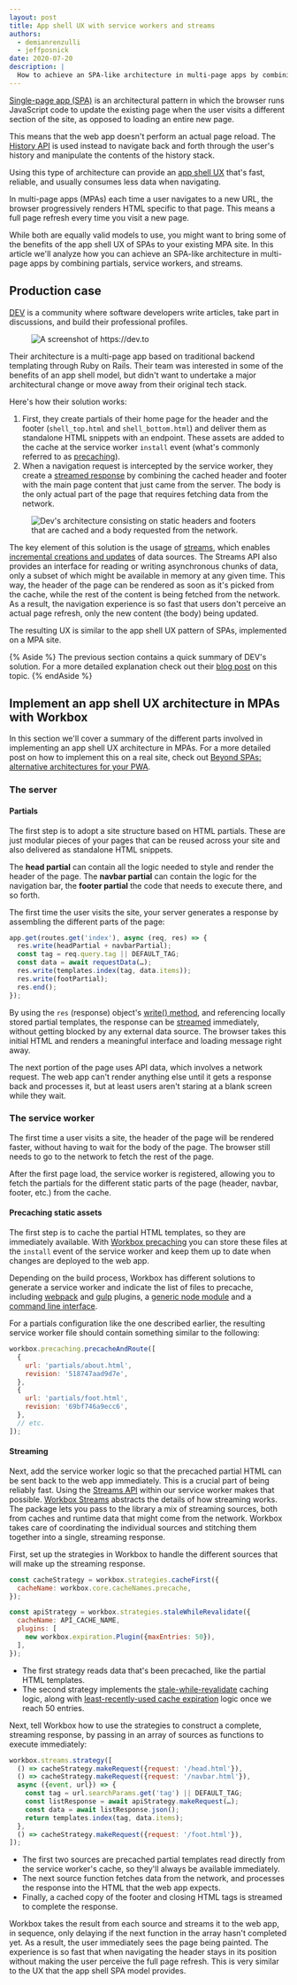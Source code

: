 ```yaml
---
layout: post
title: App shell UX with service workers and streams
authors:
  - demianrenzulli
  - jeffposnick
date: 2020-07-20
description: |
  How to achieve an SPA-like architecture in multi-page apps by combining partials, service workers, and streams.
---
```


[Single-page app (SPA)](https://en.wikipedia.org/wiki/Single-page_application) is an architectural pattern in which the browser runs JavaScript code to update the existing page when the user visits a different section of the site, as opposed to loading an entire new page.

This means that the web app doesn't perform an actual page reload. The [History API](https://developer.mozilla.org/en-US/docs/Web/API/History_API) is used instead to navigate back and forth through the user's history and manipulate the contents of the history stack.

Using this type of architecture can provide an [app shell UX](https://developers.google.com/web/fundamentals/architecture/app-shell) that's fast, reliable, and usually consumes less data when navigating.

In multi-page apps (MPAs) each time a user navigates to a new URL, the browser progressively renders HTML specific to that page. This means a full page refresh every time you visit a new page.

While both are equally valid models to use, you might want to bring some of the benefits of the app shell UX of SPAs to your existing MPA site.
In this article we'll analyze how you can achieve an SPA-like architecture in multi-page apps by combining partials, service workers, and streams.

## Production case

[DEV](https://dev.to/) is a community where software developers write articles, take part in discussions, and build their professional profiles.

<figure class="w-figure">
  <img class="w-screenshot w-screenshot--filled" 
       src="homepage.jpg" 
       alt="A screenshot of https://dev.to">
</figure>

Their architecture is a multi-page app based on traditional backend templating through Ruby on Rails. Their team was interested in some of the benefits of an app shell model, but didn't want to undertake a major architectural change or move away from their original tech stack. 

Here's how their solution works:

1. First, they create partials of their home page for the header and the footer (`shell_top.html` and `shell_bottom.html`) and deliver them as standalone HTML snippets with an endpoint. These assets are added to the cache at the service worker `install` event (what's commonly referred to as [precaching](https://web.dev/precache-with-workbox/)).
1. When a navigation request is intercepted by the service worker, they create a [streamed response](https://developer.mozilla.org/en-US/docs/Web/API/ReadableStream) by combining the cached header and footer with the main page content that just came from the server. The body is the only actual part of the page that requires fetching data from the network.

<figure class="w-figure">
  <img src="dev-architecture.png" 
       alt="Dev's architecture consisting on static headers and footers that are cached and a body requested from the network.">
</figure>

The key element of this solution is the usage of [streams](https://developers.google.com/web/updates/2016/06/sw-readablestreams), which enables [incremental creations and updates](https://streams.spec.whatwg.org/#intro) of data sources. The Streams API also provides an interface for reading or writing asynchronous chunks of data, only a subset of which might be available in memory at any given time.
This way, the header of the page can be rendered as soon as it's picked from the cache, while the rest of the content is being fetched from the network. As a result, the navigation experience is so fast that users don't perceive an actual page refresh, only the new content (the body) being updated.

The resulting UX is similar to the app shell UX pattern of SPAs, implemented on a MPA site.

{% Aside %} 
The previous section contains a quick summary of DEV's solution. For a more detailed explanation check out their [blog post](https://dev.to/devteam/instant-webpages-and-terabytes-of-data-savings-through-the-magic-of-service-workers-1mkc) on this topic.
{% endAside %}

## Implement an app shell UX architecture in MPAs with Workbox

In this section we'll cover a summary of the different parts involved in implementing an app shell UX architecture in MPAs. 
For a more detailed post on how to implement this on a real site, check out [Beyond SPAs: alternative architectures for your PWA](https://developers.google.com/web/updates/2018/05/beyond-spa).

### The server

#### Partials

The first step is to adopt a site structure based on HTML partials. These are just modular pieces of your pages that can be reused across your site and also delivered as standalone HTML snippets.

The **head partial** can contain all the logic needed to style and render the header of the page. The **navbar partial** can contain the logic for the navigation bar, the **footer partial** the code that needs to execute there, and so forth.

The first time the user visits the site, your server generates a response by assembling the different parts of the page:

```javascript
app.get(routes.get('index'), async (req, res) => {
  res.write(headPartial + navbarPartial);
  const tag = req.query.tag || DEFAULT_TAG;
  const data = await requestData(…);
  res.write(templates.index(tag, data.items));
  res.write(footPartial);
  res.end();
});
```

By using the `res` (response) object's [write() method](https://nodejs.org/api/http.html#http_response_write_chunk_encoding_callback), and referencing locally stored partial templates, the response can be [streamed](https://github.com/substack/stream-handbook) immediately, without getting blocked by any external data source. The browser takes this initial HTML and renders a meaningful interface and loading message right away.

The next portion of the page uses API data, which involves a network request. The web app can't render anything else until it gets a response back and processes it, but at least users aren't staring at a blank screen while they wait.

### The service worker

The first time a user visits a site, the header of the page will be rendered faster, without having to wait for the body of the page. The browser still needs to go to the network to fetch the rest of the page.

After the first page load, the service worker is registered, allowing you to fetch the partials for the different static parts of the page (header, navbar, footer, etc.) from the cache.

#### Precaching static assets

The first step is to cache the partial HTML templates, so they are immediately available. 
With [Workbox precaching](https://developers.google.com/web/tools/workbox/modules/workbox-precaching) you can store these files at the `install` event of the service worker and keep them up to date when changes are deployed to the web app.

Depending on the build process, Workbox has different solutions to generate a service worker and indicate the list of files to precache, including [webpack](https://developers.google.com/web/tools/workbox/modules/workbox-webpack-plugin) and [gulp](https://developers.google.com/web/tools/workbox/guides/codelabs/gulp) plugins, a [generic node module](https://developers.google.com/web/tools/workbox/modules/workbox-build) and a [command line interface](https://developers.google.com/web/tools/workbox/modules/workbox-cli).

For a partials configuration like the one described earlier, the resulting service worker file should contain something similar to the following:

```javascript
workbox.precaching.precacheAndRoute([
  {
    url: 'partials/about.html',
    revision: '518747aad9d7e',
  },
  {
    url: 'partials/foot.html',
    revision: '69bf746a9ecc6',
  },
  // etc.
]);
```

#### Streaming

Next, add the service worker logic so that the precached partial HTML can be sent back to the web app immediately. This is a crucial part of being reliably fast. Using the [Streams API](https://developer.mozilla.org/en-US/docs/Web/API/Streams_API) within our service worker makes that possible.
[Workbox Streams](https://developers.google.com/web/tools/workbox/reference-docs/latest/module-workbox-streams) abstracts the details of how streaming works. The package lets you pass to the library a mix of streaming sources, both from caches and runtime data that might come from the network. Workbox takes care of coordinating the individual sources and stitching them together into a single, streaming response. 

First, set up the strategies in Workbox to handle the different sources that will make up the streaming response.

```javascript
const cacheStrategy = workbox.strategies.cacheFirst({
  cacheName: workbox.core.cacheNames.precache,
});

const apiStrategy = workbox.strategies.staleWhileRevalidate({
  cacheName: API_CACHE_NAME,
  plugins: [
    new workbox.expiration.Plugin({maxEntries: 50}),
  ],
});
```

- The first strategy reads data that's been precached, like the partial HTML templates.
- The second strategy implements the [stale-while-revalidate](https://developers.google.com/web/tools/workbox/modules/workbox-strategies#stale-while-revalidate) caching logic, along with [least-recently-used cache expiration](https://developers.google.com/web/tools/workbox/modules/workbox-expiration#restrict_the_number_of_cache_entries) logic once we reach 50 entries.

Next, tell Workbox how to use the strategies to construct a complete, streaming response, by passing in an array of sources as functions to execute immediately:

```javascript
workbox.streams.strategy([
  () => cacheStrategy.makeRequest({request: '/head.html'}),
  () => cacheStrategy.makeRequest({request: '/navbar.html'}),
  async ({event, url}) => {
    const tag = url.searchParams.get('tag') || DEFAULT_TAG;
    const listResponse = await apiStrategy.makeRequest(…);
    const data = await listResponse.json();
    return templates.index(tag, data.items);
  },
  () => cacheStrategy.makeRequest({request: '/foot.html'}),
]);
```

- The first two sources are precached partial templates read directly from the service worker's cache, so they'll always be available immediately.
- The next source function fetches data from the network, and processes the response into the HTML that the web app expects.
- Finally, a cached copy of the footer and closing HTML tags is streamed to complete the response.

Workbox takes the result from each source and streams it to the web app, in sequence, only delaying if the next function in the array hasn't completed yet.
As a result, the user immediately sees the page being painted. The experience is so fast that when navigating the header stays in its position without making the user perceive the full page refresh. This is very similar to the UX that the app shell SPA model provides.
